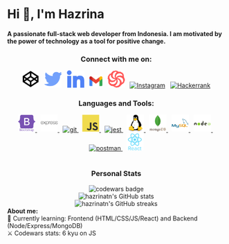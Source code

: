 <h1>Hi 👋, I'm Hazrina</h1>
<h4>A passionate full-stack web developer from Indonesia. I am motivated by the power of technology as a tool for positive change.</h4>

<section align="center">
    <h3>Connect with me on:</h3>
    <div>
        <a href="https://codepen.io/hazrinatn" target="blank"><img src="https://raw.githubusercontent.com/hazrinatn/hazrinatn/main/img/codepen.svg" alt="Codepen" height="40px" width="40px" /></a>
        &nbsp;
        <a href="https://twitter.com/hazrinatn" target="blank"><img src="https://raw.githubusercontent.com/hazrinatn/hazrinatn/main/img/twitter.svg" alt="Twitter" height="40px" width="40px" /></a>
        &nbsp;
        <a href="https://linkedin.com/in/hazrinatn" target="blank"><img src="https://raw.githubusercontent.com/hazrinatn/hazrinatn/main/img/linkedin.svg" alt="Linkedin" height="40px" width="40px" /></a>
        &nbsp;
        <a href="mailto://hazrinatn@gmail.com"><img width="30px" height="30px" src="https://raw.githubusercontent.com/hazrinatn/hazrinatn/main/img/gmail.svg" alt="Email"></a>
        &nbsp;
        <a href="https://www.codewars.com/users/hazrinatn" target="blank"><img src="https://raw.githubusercontent.com/hazrinatn/hazrinatn/main/img/codewars.svg" alt="Codewars" height="40px" width="40px" /></a>
        &nbsp;
        <a href="https://instagram.com/hazrinatn" target="blank"><img  src="https://raw.githubusercontent.com/rahuldkjain/github-profile-readme-generator/master/src/images/icons/Social/instagram.svg" alt="Instagram" height="40px" width="40px" /></a>
        &nbsp;
        <a href="https://www.hackerrank.com/hazrinatn" target="blank"><img src="https://raw.githubusercontent.com/rahuldkjain/github-profile-readme-generator/master/src/images/icons/Social/hackerrank.svg" alt="Hackerrank" height="40px" width="40px" /></a>
        </div>
</section>

<section align="center">
    <h3>Languages and Tools:</h3>
    <div> 
        <a href="https://getbootstrap.com" target="_blank" rel="noreferrer"> <img src="https://raw.githubusercontent.com/devicons/devicon/master/icons/bootstrap/bootstrap-plain-wordmark.svg" alt="bootstrap" width="40" height="40"/> </a> 
        &nbsp;
        <a href="https://expressjs.com" target="_blank" rel="noreferrer"> <img src="https://raw.githubusercontent.com/devicons/devicon/master/icons/express/express-original-wordmark.svg" alt="express" width="40" height="40"/> </a> 
        &nbsp;
        <a href="https://git-scm.com/" target="_blank" rel="noreferrer"> <img src="https://www.vectorlogo.zone/logos/git-scm/git-scm-icon.svg" alt="git" width="40" height="40"/> </a> 
        &nbsp;
        <a href="https://developer.mozilla.org/en-US/docs/Web/JavaScript" target="_blank" rel="noreferrer"> <img src="https://raw.githubusercontent.com/devicons/devicon/master/icons/javascript/javascript-original.svg" alt="javascript" width="40" height="40"/> </a> 
        &nbsp;
        <a href="https://jestjs.io" target="_blank" rel="noreferrer"> <img src="https://www.vectorlogo.zone/logos/jestjsio/jestjsio-icon.svg" alt="jest" width="40" height="40"/> </a> 
        &nbsp;
        <a href="https://www.linux.org/" target="_blank" rel="noreferrer"> <img src="https://raw.githubusercontent.com/devicons/devicon/master/icons/linux/linux-original.svg" alt="linux" width="40" height="40"/> </a> 
        &nbsp;
        <a href="https://www.mongodb.com/" target="_blank" rel="noreferrer"> <img src="https://raw.githubusercontent.com/devicons/devicon/master/icons/mongodb/mongodb-original-wordmark.svg" alt="mongodb" width="40" height="40"/> </a> 
        &nbsp;
        <a href="https://www.mysql.com/" target="_blank" rel="noreferrer"> <img src="https://raw.githubusercontent.com/devicons/devicon/master/icons/mysql/mysql-original-wordmark.svg" alt="mysql" width="40" height="40"/> </a> 
        &nbsp;
        <a href="https://nodejs.org" target="_blank" rel="noreferrer"> <img src="https://raw.githubusercontent.com/devicons/devicon/master/icons/nodejs/nodejs-original-wordmark.svg" alt="nodejs" width="40" height="40"/> </a> 
        &nbsp;
        <a href="https://postman.com" target="_blank" rel="noreferrer"> <img src="https://www.vectorlogo.zone/logos/getpostman/getpostman-icon.svg" alt="postman" width="40" height="40"/> </a> 
        &nbsp;
        <a href="https://reactjs.org/" target="_blank" rel="noreferrer"> <img src="https://raw.githubusercontent.com/devicons/devicon/master/icons/react/react-original-wordmark.svg" alt="react" width="40" height="40"/> </a> 
    </div>
</section>
&nbsp;
<section align="center">
    <h3>Personal Stats</h3>
    <img src="https://www.codewars.com/users/hazrinatn/badges/large" alt="codewars badge"/>
    <div>
        <img width="400px" src="https://github-readme-stats.vercel.app/api?username=hazrinatn&show_icons=true&locale=en" alt="hazrinatn's GitHub stats" />
    </div>
    <div>
        <img width="400px" src="https://github-readme-streak-stats.herokuapp.com/?user=hazrinatn&" alt="hazrinatn's GitHub streaks" />
    </div>
</section>

<div><b>About me:</b></div>
<div> 🌱 Currently learning: Frontend (HTML/CSS/JS/React) and Backend (Node/Express/MongoDB)
<div> ⚔️ Codewars stats: 6 kyu on JS </div>
